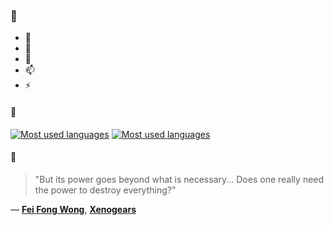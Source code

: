 ### 👋

- 🔭
- 🌱
- 💬
- 📫
- ⚡

#### 🧏

[![Most used languages](https://github-readme-stats-aynah.vercel.app/api/top-langs/?username=aynh&theme=solarized-dark&langs_count=6&layout=compact&hide_title=true)](https://github.com/anuraghazra/github-readme-stats#gh-dark-mode-only)
[![Most used languages](https://github-readme-stats-aynah.vercel.app/api/top-langs/?username=aynh&theme=solarized-light&langs_count=6&layout=compact&hide_title=true)](https://github.com/anuraghazra/github-readme-stats#gh-light-mode-only)

#### 💬

> "But its power goes beyond what is necessary... Does one really need the power to destroy everything?"

&mdash; [**Fei Fong Wong**](https://myanimelist.net/character.php?q=Fei%20Fong%20Wong&cat=character), [**Xenogears**](https://myanimelist.net/search/all?q=Xenogears&cat=all)
